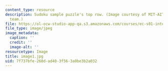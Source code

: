 ```yaml
---
content_type: resource
description: Sudoku sample puzzle's top row. (Image courtesy of MIT-AITI Kenya 2005
  team.)
file: https://ol-ocw-studio-app-qa.s3.amazonaws.com/courses/ec-s01-internet-technology-in-local-and-global-communities-spring-2005-summer-2005/7f737bfe260dad403f563a0be3b2a032_image1.jpg
file_type: image/jpeg
image_metadata:
  caption: ''
  credit: ''
  image-alt: ''
resourcetype: Image
title: image1.jpg
uid: 7f737bfe-260d-ad40-3f56-3a0be3b2a032
---
```

